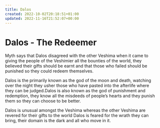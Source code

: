 ```yaml
---
title: Dalos
created: 2022-10-02T20:18:51+01:00
updated: 2022-11-16T21:52:07+00:00
---
```

# Dalos - The Redeemer

Myth says that Dalos disagreed with the other Veshima when it came to giving the people of the Veshimier all the bounties of the world, they believed their gifts should be earnt and that those who failed should be punished so they could redeem themselves.

Dalos is the primarily known as the god of the moon and death, watching over the night they usher those who have pasted into the afterlife where they can be judged.Dalos is also known as the god of punishment and redemption, they know all the misdeeds of people’s hearts and they punish them so they can choose to be better.

Dalos is unusual amongst the Veshima whereas the other Veshima are revered for their gifts to the world Dalos is feared for the wrath they can bring, their domain is the dark and all who move in it.